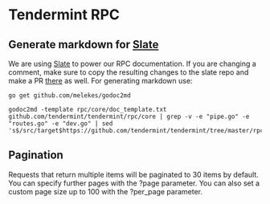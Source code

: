 # Tendermint RPC

## Generate markdown for [Slate](https://github.com/tendermint/slate)

We are using [Slate](https://github.com/tendermint/slate) to power our RPC
documentation. If you are changing a comment, make sure to copy the resulting
changes to the slate repo and make a PR
[there](https://github.com/tendermint/slate) as well. For generating markdown
use:

```shell
go get github.com/melekes/godoc2md

godoc2md -template rpc/core/doc_template.txt github.com/tendermint/tendermint/rpc/core | grep -v -e "pipe.go" -e "routes.go" -e "dev.go" | sed 's$/src/target$https://github.com/tendermint/tendermint/tree/master/rpc/core$'
```

## Pagination

Requests that return multiple items will be paginated to 30 items by default.
You can specify further pages with the ?page parameter. You can also set a
custom page size up to 100 with the ?per_page parameter.
